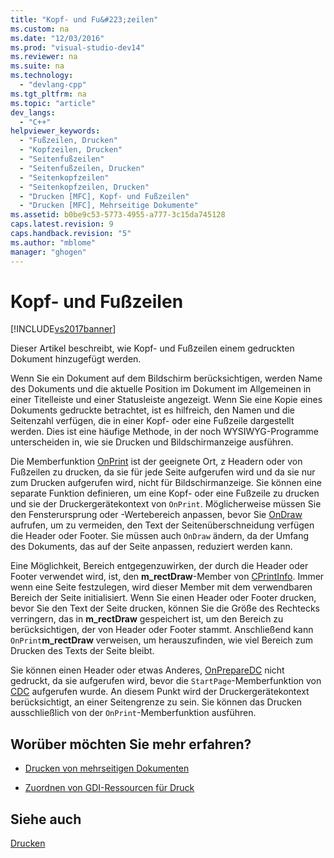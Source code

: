 ```yaml
---
title: "Kopf- und Fu&#223;zeilen"
ms.custom: na
ms.date: "12/03/2016"
ms.prod: "visual-studio-dev14"
ms.reviewer: na
ms.suite: na
ms.technology: 
  - "devlang-cpp"
ms.tgt_pltfrm: na
ms.topic: "article"
dev_langs: 
  - "C++"
helpviewer_keywords: 
  - "Fußzeilen, Drucken"
  - "Kopfzeilen, Drucken"
  - "Seitenfußzeilen"
  - "Seitenfußzeilen, Drucken"
  - "Seitenkopfzeilen"
  - "Seitenkopfzeilen, Drucken"
  - "Drucken [MFC], Kopf- und Fußzeilen"
  - "Drucken [MFC], Mehrseitige Dokumente"
ms.assetid: b0be9c53-5773-4955-a777-3c15da745128
caps.latest.revision: 9
caps.handback.revision: "5"
ms.author: "mblome"
manager: "ghogen"
---
```

# Kopf- und Fu&#223;zeilen
[!INCLUDE[vs2017banner](../assembler/inline/includes/vs2017banner.md)]

Dieser Artikel beschreibt, wie Kopf\- und Fußzeilen einem gedruckten Dokument hinzugefügt werden.  
  
 Wenn Sie ein Dokument auf dem Bildschirm berücksichtigen, werden Name des Dokuments und die aktuelle Position im Dokument im Allgemeinen in einer Titelleiste und einer Statusleiste angezeigt.  Wenn Sie eine Kopie eines Dokuments gedruckte betrachtet, ist es hilfreich, den Namen und die Seitenzahl verfügen, die in einer Kopf\- oder eine Fußzeile dargestellt werden.  Dies ist eine häufige Methode, in der noch WYSIWYG\-Programme unterscheiden in, wie sie Drucken und Bildschirmanzeige ausführen.  
  
 Die Memberfunktion [OnPrint](../Topic/CView::OnPrint.md) ist der geeignete Ort, z Headern oder von Fußzeilen zu drucken, da sie für jede Seite aufgerufen wird und da sie nur zum Drucken aufgerufen wird, nicht für Bildschirmanzeige.  Sie können eine separate Funktion definieren, um eine Kopf\- oder eine Fußzeile zu drucken und sie der Druckergerätekontext von `OnPrint`.  Möglicherweise müssen Sie den Fensterursprung oder \-Wertebereich anpassen, bevor Sie [OnDraw](../Topic/CView::OnDraw.md) aufrufen, um zu vermeiden, den Text der Seitenüberschneidung verfügen die Header oder Footer.  Sie müssen auch `OnDraw` ändern, da der Umfang des Dokuments, das auf der Seite anpassen, reduziert werden kann.  
  
 Eine Möglichkeit, Bereich entgegenzuwirken, der durch die Header oder Footer verwendet wird, ist, den **m\_rectDraw**\-Member von [CPrintInfo](../mfc/reference/cprintinfo-structure.md).  Immer wenn eine Seite festzulegen, wird dieser Member mit dem verwendbaren Bereich der Seite initialisiert.  Wenn Sie einen Header oder Footer drucken, bevor Sie den Text der Seite drucken, können Sie die Größe des Rechtecks verringern, das in **m\_rectDraw** gespeichert ist, um den Bereich zu berücksichtigen, der von Header oder Footer stammt.  Anschließend kann `OnPrint`**m\_rectDraw** verweisen, um herauszufinden, wie viel Bereich zum Drucken des Texts der Seite bleibt.  
  
 Sie können einen Header oder etwas Anderes, [OnPrepareDC](../Topic/CView::OnPrepareDC.md) nicht gedruckt, da sie aufgerufen wird, bevor die `StartPage`\-Memberfunktion von [CDC](../mfc/reference/cdc-class.md) aufgerufen wurde.  An diesem Punkt wird der Druckergerätekontext berücksichtigt, an einer Seitengrenze zu sein.  Sie können das Drucken ausschließlich von der `OnPrint`\-Memberfunktion ausführen.  
  
## Worüber möchten Sie mehr erfahren?  
  
-   [Drucken von mehrseitigen Dokumenten](../mfc/multipage-documents.md)  
  
-   [Zuordnen von GDI\-Ressourcen für Druck](../mfc/allocating-gdi-resources.md)  
  
## Siehe auch  
 [Drucken](../mfc/printing.md)